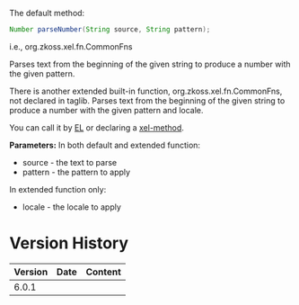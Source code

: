 The default method:

``` java
Number parseNumber(String source, String pattern);
```

  
i.e.,
<javadoc method="parseNumber(java.lang.String, java.lang.String)">org.zkoss.xel.fn.CommonFns</javadoc>

Parses text from the beginning of the given string to produce a number
with the given pattern.

There is another extended built-in function,
<javadoc method="parseNumber(java.lang.String, java.lang.String, java.util.Locale)">org.zkoss.xel.fn.CommonFns</javadoc>,
not declared in taglib. Parses text from the beginning of the given
string to produce a number with the given pattern and locale.

You can call it by [
EL](ZUML%20Reference/EL%20Expressions/Static%20Fields%20and%20Methods)
or declaring a [
xel-method](ZUML_Reference/ZUML/Processing_Instructions/xel-method).

**Parameters:** In both default and extended function:

- source - the text to parse
- pattern - the pattern to apply

In extended function only:

- locale - the locale to apply

# Version History

| Version | Date | Content |
|---------|------|---------|
| 6.0.1   |      |         |
